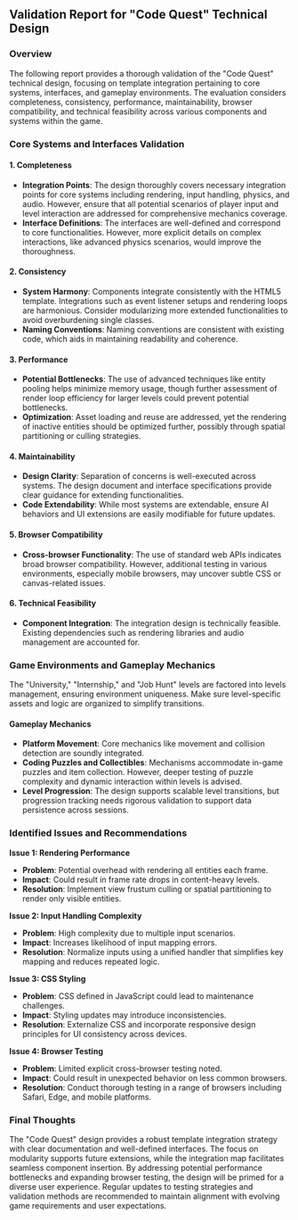 ## Validation Report for "Code Quest" Technical Design

### Overview
The following report provides a thorough validation of the "Code Quest" technical design, focusing on template integration pertaining to core systems, interfaces, and gameplay environments. The evaluation considers completeness, consistency, performance, maintainability, browser compatibility, and technical feasibility across various components and systems within the game.

### Core Systems and Interfaces Validation

#### 1. Completeness
- **Integration Points**: The design thoroughly covers necessary integration points for core systems including rendering, input handling, physics, and audio. However, ensure that all potential scenarios of player input and level interaction are addressed for comprehensive mechanics coverage.
- **Interface Definitions**: The interfaces are well-defined and correspond to core functionalities. However, more explicit details on complex interactions, like advanced physics scenarios, would improve the thoroughness.

#### 2. Consistency
- **System Harmony**: Components integrate consistently with the HTML5 template. Integrations such as event listener setups and rendering loops are harmonious. Consider modularizing more extended functionalities to avoid overburdening single classes.
- **Naming Conventions**: Naming conventions are consistent with existing code, which aids in maintaining readability and coherence.

#### 3. Performance
- **Potential Bottlenecks**: The use of advanced techniques like entity pooling helps minimize memory usage, though further assessment of render loop efficiency for larger levels could prevent potential bottlenecks.
- **Optimization**: Asset loading and reuse are addressed, yet the rendering of inactive entities should be optimized further, possibly through spatial partitioning or culling strategies.

#### 4. Maintainability
- **Design Clarity**: Separation of concerns is well-executed across systems. The design document and interface specifications provide clear guidance for extending functionalities.
- **Code Extendability**: While most systems are extendable, ensure AI behaviors and UI extensions are easily modifiable for future updates.

#### 5. Browser Compatibility
- **Cross-browser Functionality**: The use of standard web APIs indicates broad browser compatibility. However, additional testing in various environments, especially mobile browsers, may uncover subtle CSS or canvas-related issues.

#### 6. Technical Feasibility
- **Component Integration**: The integration design is technically feasible. Existing dependencies such as rendering libraries and audio management are accounted for.

### Game Environments and Gameplay Mechanics
The "University," "Internship," and "Job Hunt" levels are factored into levels management, ensuring environment uniqueness. Make sure level-specific assets and logic are organized to simplify transitions.

#### Gameplay Mechanics
- **Platform Movement**: Core mechanics like movement and collision detection are soundly integrated.
- **Coding Puzzles and Collectibles**: Mechanisms accommodate in-game puzzles and item collection. However, deeper testing of puzzle complexity and dynamic interaction within levels is advised.
- **Level Progression**: The design supports scalable level transitions, but progression tracking needs rigorous validation to support data persistence across sessions.

### Identified Issues and Recommendations

**Issue 1: Rendering Performance**  
- **Problem**: Potential overhead with rendering all entities each frame.
- **Impact**: Could result in frame rate drops in content-heavy levels.
- **Resolution**: Implement view frustum culling or spatial partitioning to render only visible entities.

**Issue 2: Input Handling Complexity**  
- **Problem**: High complexity due to multiple input scenarios.
- **Impact**: Increases likelihood of input mapping errors.
- **Resolution**: Normalize inputs using a unified handler that simplifies key mapping and reduces repeated logic.

**Issue 3: CSS Styling**  
- **Problem**: CSS defined in JavaScript could lead to maintenance challenges.
- **Impact**: Styling updates may introduce inconsistencies.
- **Resolution**: Externalize CSS and incorporate responsive design principles for UI consistency across devices.

**Issue 4: Browser Testing**  
- **Problem**: Limited explicit cross-browser testing noted.
- **Impact**: Could result in unexpected behavior on less common browsers.
- **Resolution**: Conduct thorough testing in a range of browsers including Safari, Edge, and mobile platforms.

### Final Thoughts
The "Code Quest" design provides a robust template integration strategy with clear documentation and well-defined interfaces. The focus on modularity supports future extensions, while the integration map facilitates seamless component insertion. By addressing potential performance bottlenecks and expanding browser testing, the design will be primed for a diverse user experience. Regular updates to testing strategies and validation methods are recommended to maintain alignment with evolving game requirements and user expectations.
